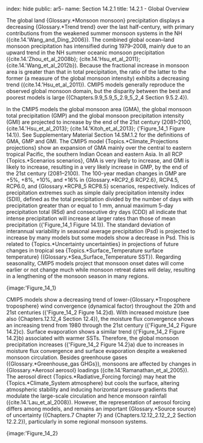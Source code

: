 index: hide
public: ar5-
name: Section 14.2.1
title: 14.2.1 - Global Overview

The global land {Glossary.*Monsoon monsoon} precipitation displays a decreasing {Glossary.*Trend trend} over the last half-century, with primary contributions from the weakened summer monsoon systems in the NH ({cite.14.'Wang_and_Ding_2006}). The combined global ocean–land monsoon precipitation has intensified during 1979–2008, mainly due to an upward trend in the NH summer oceanic monsoon precipitation ({cite.14.'Zhou_et_al_2008b}; {cite.14.'Hsu_et_al_2011}; {cite.14.'Wang_et_al_2012b}). Because the fractional increase in monsoon area is greater than that in total precipitation, the ratio of the latter to the former (a measure of the global monsoon intensity) exhibits a decreasing trend ({cite.14.'Hsu_et_al_2011}). CMIP5 models generally reproduce the observed global monsoon domain, but the disparity between the best and poorest models is large ({Chapters.9.9_5.9_5_2.9_5_2_4 Section 9.5.2.4}).

In the CMIP5 models the global monsoon area (GMA), the global monsoon total precipitation (GMP) and the global monsoon precipitation intensity (GMI) are projected to increase by the end of the 21st century (2081–2100, {cite.14.'Hsu_et_al_2013}; {cite.14.'Kitoh_et_al_2013}; {'Figure_14_1 Figure 14.1}). See Supplementary Material Section 14.SM.1.2 for the definitions of GMA, GMP and GMI. The CMIP5 model {Topics.*Climate_Projections projections} show an expansion of GMA mainly over the central to eastern tropical Pacific, the southern Indian Ocean and eastern Asia. In all RCP {Topics.*Scenarios scenarios}, GMA is very likely to increase, and GMI is likely to increase, resulting in a very likely increase in GMP, by the end of the 21st century (2081–2100). The 100-year median changes in GMP are +5%, +8%, +10%, and +16% in {Glossary.*RCP2_6 RCP2.6}, RCP4.5, RCP6.0, and {Glossary.*RCP8_5 RCP8.5} scenarios, respectively. Indices of precipitation extremes such as simple daily precipitation intensity index (SDII), defined as the total precipitation divided by the number of days with precipitation greater than or equal to 1 mm, annual maximum 5-day precipitation total (R5d) and consecutive dry days (CDD) all indicate that intense precipitation will increase at larger rates than those of mean precipitation ({'Figure_14_1 Figure 14.1}). The standard deviation of interannual variability in seasonal average precipitation (Psd) is projected to increase by many models but some models show a decrease in Psd. This is related to {Topics.*Uncertainty uncertainties} in projections of future changes in tropical sea {Topics.*Surface_Temperature surface temperature} ({Glossary.*Sea_Surface_Temperature SST}). Regarding seasonality, CMIP5 models project that monsoon onset dates will come earlier or not change much while monsoon retreat dates will delay, resulting in a lengthening of the monsoon season in many regions.

{image:'Figure_14_1}

CMIP5 models show a decreasing trend of lower-{Glossary.*Troposphere troposphere} wind convergence (dynamical factor) throughout the 20th and 21st centuries ({'Figure_14_2 Figure 14.2}d). With increased moisture (see also {Chapters.12.12_4 Section 12.4}), the moisture flux convergence shows an increasing trend from 1980 through the 21st century ({'Figure_14_2 Figure 14.2}c). Surface evaporation shows a similar trend ({'Figure_14_2 Figure 14.2}b) associated with warmer SSTs. Therefore, the global monsoon precipitation increases ({'Figure_14_2 Figure 14.2}a) due to increases in moisture flux convergence and surface evaporation despite a weakened monsoon circulation. Besides greenhouse gases ({Glossary.*Greenhouse_gas GHGs}), monsoons are affected by changes in {Glossary.*Aerosol aerosol} loadings ({cite.14.'Ramanathan_et_al_2005}). The aerosol direct {Topics.*Radiative_Forcing forcing} may heat the {Topics.*Climate_System atmosphere} but cools the surface, altering atmospheric stability and inducing horizontal pressure gradients that modulate the large-scale circulation and hence monsoon rainfall ({cite.14.'Lau_et_al_2008}). However, the representation of aerosol forcing differs among models, and remains an important {Glossary.*Source source} of uncertainty ({Chapters.7 Chapter 7} and {Chapters.12.12_2.12_2_2 Section 12.2.2}), particularly in some regional monsoon systems.

{image:'Figure_14_2}
